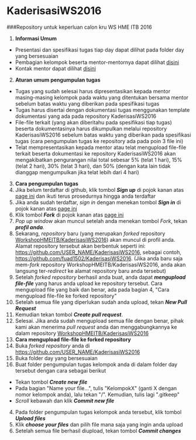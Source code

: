 # KaderisasiWS2016
###Repository untuk keperluan calon kru WS HME ITB 2016
1. **Informasi Umum**
  * Presentasi dan spesifikasi tugas tiap day dapat dilihat pada folder day yang bersesuaian
  * Pembagian kelompok beserta mentor-mentornya dapat dilihat [disini](https://github.com/WorkshopHMEITB/KaderisasiWS2016/blob/master/KelompokCakruWS2016.csv)
  * Kontak mentor dapat dilihat [disini](https://github.com/WorkshopHMEITB/KaderisasiWS2016/blob/master/KontakMentorCakruWS2016.csv)
2. **Aturan umum pengumpulan tugas**
  * Tugas yang sudah selesai harus dipresentasikan kepada mentor masing-masing kelompok pada waktu yang ditentukan bersama mentor sebelum batas waktu yang diberikan pada spesifikasi tugas
  * Tugas harus disertai dengan dokumentasi tugas menggunakan template dokumentasi yang ada pada repository KaderisasiWS2016
  * File-file terkait (yang akan diberitahu pada spesifikasi tiap tugas) beserta dokumentasinya harus dikumpulkan melalui repository KaderisasiWS2016 sebelum batas waktu yang diberikan pada spesifikasi tugas (cara pengumpulan tugas ke repository ada pada poin 3 file ini)
  * Telat mempresentasikan kepada mentor atau telat mengupload file-file terkait beserta dokumentasi ke repository KaderisasiWS2016 akan mengakibatkan pengurangan nilai total sebesar 5% (telat 1 hari), 15% (telat 2 hari), 30% (telat 3 hari), dan 50% (dengan kata lain tidak dianggap mengumpulkan jika telat lebih dari 4 hari)
3. **Cara pengumpulan tugas**<br  />
 1. Jika belum terdaftar di github, klik tombol ***Sign up*** di pojok kanan atas [page ini](https://github.com/WorkshopHMEITB/KaderisasiWS2016) dan ikuti terus prosedurnya hingga anda terdaftar
 2. Jika anda sudah terdaftar, *sign in* dengan menekan tombol ***Sign in*** di pojok kanan atas [page ini](https://github.com/WorkshopHMEITB/KaderisasiWS2016)
 3. Klik tombol ***Fork*** di pojok kanan atas [page ini](https://github.com/WorkshopHMEITB/KaderisasiWS2016)
 4. *Pop up window* akan muncul setelah anda menekan tombol *Fork*, tekan ***profil anda***.
 5. Sekarang, *repository* baru (yang merupakan *forked* repository [WorkshopHMEITB/KaderisasiWS2016](https://github.com/WorkshopHMEITB/KaderisasiWS2016)) akan muncul di profil anda. Alamat repository tersebut akan berbentuk seperti ini: https://github.com/USER_NAME/KaderisasiWS2016, sebagai contoh, https://github.com/fuad1502/KaderisasiWS2016. (Jika anda baru saja mem-*fork* repository WorkshopHMEITB/KaderisasiWS2016, anda akan langsung ter-*redirect* ke alamat repository baru anda tersebut)
 6. Setelah *forked repository* berhasil anda buat, anda dapat ***mengupload file-file*** yang harus anda upload ke repository tersebut. Cara mengupload file yang baik dan benar, ada pada bagian 4, "Cara mengupload file-file ke forked repository"
 7. Setelah semua file yang diperlukan sudah anda upload, tekan ***New Pull Request***
 8. Kemudian tekan tombol ***Create pull request***.
 9. Selesai. Jika anda sudah mengupload semua file dengan benar, pihak kami akan menerima *pull request* anda dan menggabungkannya ke dalam repository [WorkshopHMEITB/KaderisasiWS2016](https://github.com/WorkshopHMEITB/KaderisasiWS2016)
4. **Cara mengupload file-file ke forked repository**
 1. Buka *forked repository* anda di https://github.com/USER_NAME/KaderisasiWS2016
 2. Buka folder day yang bersesuaian
 3. Buat folder pengumpulan tugas kelompok anda di dalam folder day tersebut dengan cara sebagai berikut
  * Tekan tombol ***Create new file***
  * Pada bagian "Name your file...", tulis "KelompokX" (ganti X dengan nomor kelompok anda), lalu tekan "/". Kemudian, tulis lagi ".gitkeep"
  * *Scroll* kebawah dan klik ***Commit new file***
 4. Pada folder pengumpulan tugas kelompok anda tersebut, klik tombol ***Upload files***
 5. Klik ***choose your files*** dan pilih file mana saja yang ingin anda upload
 6. Setelah semua file berhasil diupload, tekan tombol ***Commit changes***

